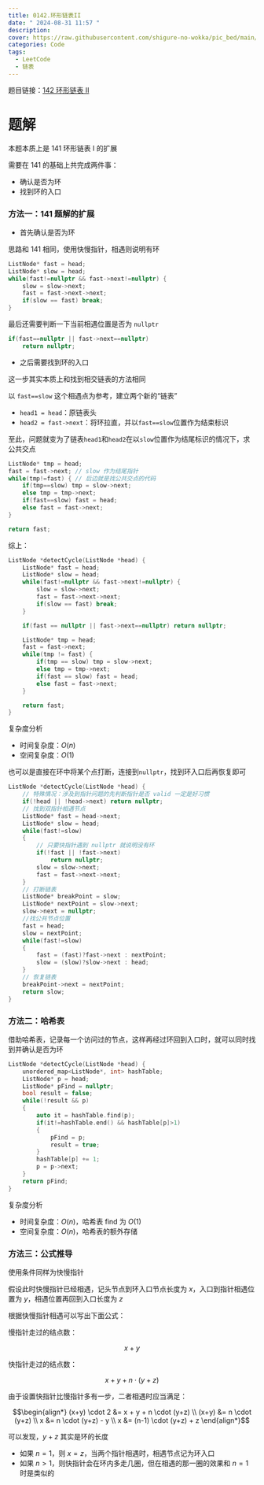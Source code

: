 ```yaml
---
title: 0142.环形链表II
date: " 2024-08-31 11:57 "
description: 
cover: https://raw.githubusercontent.com/shigure-no-wokka/pic_bed/main/imgs/family_code.jpg
categories: Code
tags:
  - LeetCode
  - 链表
---
```


题目链接：[142 环形链表 II](https://leetcode.cn/problems/linked-list-cycle-ii/)


<!--more-->

# 题解

本题本质上是 141 环形链表 I 的扩展

需要在 141 的基础上共完成两件事：
- 确认是否为环
- 找到环的入口

### 方法一：141 题解的扩展

- 首先确认是否为环

思路和 141 相同，使用快慢指针，相遇则说明有环

```cpp
ListNode* fast = head;
ListNode* slow = head;
while(fast!=nullptr && fast->next!=nullptr) {
    slow = slow->next;
    fast = fast->next->next;
    if(slow == fast) break;
}
```

最后还需要判断一下当前相遇位置是否为 `nullptr`

```cpp
if(fast==nullptr || fast->next==nullptr) 
    return nullptr;
```

- 之后需要找到环的入口

这一步其实本质上和找到相交链表的方法相同

以 `fast==slow` 这个相遇点为参考，建立两个新的“链表”
- `head1 = head`：原链表头
- `head2 = fast->next`：将环拉直，并以`fast==slow`位置作为结束标识

至此，问题就变为了链表`head1`和`head2`在以`slow`位置作为结尾标识的情况下，求公共交点

```cpp
ListNode* tmp = head;
fast = fast->next; // slow 作为结尾指针
while(tmp!=fast) { // 后边就是找公共交点的代码
    if(tmp==slow) tmp = slow->next;
    else tmp = tmp->next;
    if(fast==slow) fast = head;
    else fast = fast->next;
}

return fast;
```

综上：

```cpp
ListNode *detectCycle(ListNode *head) {
    ListNode* fast = head;
    ListNode* slow = head;
    while(fast!=nullptr && fast->next!=nullptr) {
        slow = slow->next;
        fast = fast->next->next;
        if(slow == fast) break;
    }

    if(fast == nullptr || fast->next==nullptr) return nullptr;

    ListNode* tmp = head;
    fast = fast->next;
    while(tmp != fast) {
        if(tmp == slow) tmp = slow->next;
        else tmp = tmp->next;
        if(fast == slow) fast = head;
        else fast = fast->next;
    }

    return fast;
}
```

复杂度分析
- 时间复杂度：$O(n)$
- 空间复杂度：$O(1)$

也可以是直接在环中将某个点打断，连接到`nullptr`，找到环入口后再恢复即可

```cpp
ListNode *detectCycle(ListNode *head) {
    // 特殊情况：涉及到指针问题的先判断指针是否 valid 一定是好习惯
    if(!head || !head->next) return nullptr;
    // 找到双指针相遇节点
    ListNode* fast = head->next;
    ListNode* slow = head;
    while(fast!=slow)
    { 
        // 只要快指针遇到 nullptr 就说明没有环
        if(!fast || !fast->next)
            return nullptr;
        slow = slow->next;
        fast = fast->next->next;
    }
    // 打断链表
    ListNode* breakPoint = slow;
    ListNode* nextPoint = slow->next;
    slow->next = nullptr;
    //找公共节点位置
    fast = head;
    slow = nextPoint;
    while(fast!=slow)
    {
        fast = (fast)?fast->next : nextPoint;
        slow = (slow)?slow->next : head;
    }
    // 恢复链表
    breakPoint->next = nextPoint;
    return slow;
}
```

### 方法二：哈希表

借助哈希表，记录每一个访问过的节点，这样再经过环回到入口时，就可以同时找到并确认是否为环

```cpp
ListNode *detectCycle(ListNode *head) {
    unordered_map<ListNode*, int> hashTable;
    ListNode* p = head;
    ListNode* pFind = nullptr;
    bool result = false;
    while(!result && p)
    {
        auto it = hashTable.find(p);
        if(it!=hashTable.end() && hashTable[p]>1)
        {
            pFind = p;
            result = true;
        }   
        hashTable[p] += 1;
        p = p->next;
    }
    return pFind;
}
```

复杂度分析
- 时间复杂度：$O(n)$，哈希表 find 为 $O(1)$
- 空间复杂度：$O(n)$，哈希表的额外存储

### 方法三：公式推导

使用条件同样为快慢指针

假设此时快慢指针已经相遇，记头节点到环入口节点长度为 $x$，入口到指针相遇位置为 $y$，相遇位置再回到入口长度为 $z$

根据快慢指针相遇可以写出下面公式：

慢指针走过的结点数：

$$
x + y
$$

快指针走过的结点数：

$$
x + y + n \cdot (y + z)
$$


由于设置快指针比慢指针多有一步，二者相遇时应当满足：

$$\begin{align*}
(x+y) \cdot 2 &= x + y + n \cdot (y+z) \\
(x+y) &= n \cdot (y+z) \\
x &= n \cdot (y+z) - y \\
x &= (n-1) \cdot (y+z) + z
\end{align*}$$

可以发现，$y+z$ 其实是环的长度

- 如果 $n=1$，则 $x = z$，当两个指针相遇时，相遇节点记为环入口
- 如果 $n>1$，则快指针会在环内多走几圈，但在相遇的那一圈的效果和 $n=1$ 时是类似的

